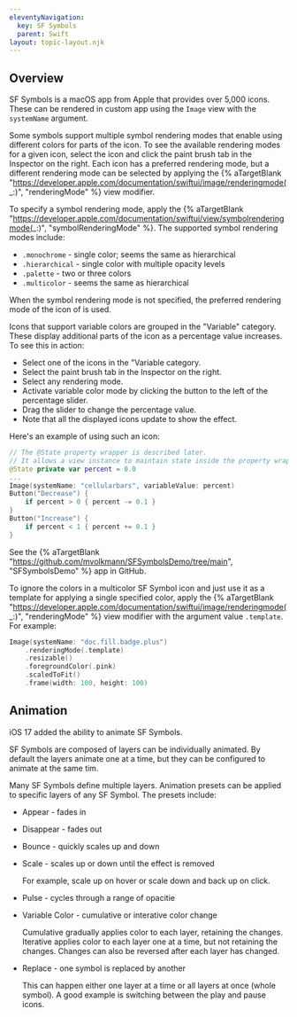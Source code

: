 ```yaml
---
eleventyNavigation:
  key: SF Symbols
  parent: Swift
layout: topic-layout.njk
---
```


## Overview

SF Symbols is a macOS app from Apple that provides over 5,000 icons.
These can be rendered in custom app using the `Image` view
with the `systemName` argument.

Some symbols support multiple symbol rendering modes
that enable using different colors for parts of the icon.
To see the available rendering modes for a given icon,
select the icon and click the paint brush tab in the Inspector on the right.
Each icon has a preferred rendering mode,
but a different rendering mode can be selected by applying the {% aTargetBlank
"https://developer.apple.com/documentation/swiftui/image/renderingmode(_:)",
"renderingMode" %} view modifier.

To specify a symbol rendering mode, apply the {% aTargetBlank
"https://developer.apple.com/documentation/swiftui/view/symbolrenderingmode(_:)",
"symbolRenderingMode" %}. The supported symbol rendering modes include:

- `.monochrome` - single color; seems the same as hierarchical
- `.hierarchical` - single color with multiple opacity levels
- `.palette` - two or three colors
- `.multicolor` - seems the same as hierarchical

When the symbol rendering mode is not specified,
the preferred rendering mode of the icon of is used.

Icons that support variable colors are grouped in the "Variable" category.
These display additional parts of the icon as a percentage value increases.
To see this in action:

- Select one of the icons in the "Variable category.
- Select the paint brush tab in the Inspector on the right.
- Select any rendering mode.
- Activate variable color mode by clicking the
  button to the left of the percentage slider.
- Drag the slider to change the percentage value.
- Note that all the displayed icons update to show the effect.

Here's an example of using such an icon:

```swift
// The @State property wrapper is described later.
// It allows a view instance to maintain state inside the property wrapper.
@State private var percent = 0.0
...
Image(systemName: "cellularbars", variableValue: percent)
Button("Decrease") {
    if percent > 0 { percent -= 0.1 }
}
Button("Increase") {
    if percent < 1 { percent += 0.1 }
}
```

See the {% aTargetBlank
"https://github.com/mvolkmann/SFSymbolsDemo/tree/main", "SFSymbolsDemo" %}
app in GitHub.

To ignore the colors in a multicolor SF Symbol icon
and just use it as a template for applying a single specified color,
apply the {% aTargetBlank
"https://developer.apple.com/documentation/swiftui/image/renderingmode(_:)",
"renderingMode" %} view modifier with the argument value `.template`.
For example:

```swift
Image(systemName: "doc.fill.badge.plus")
    .renderingMode(.template)
    .resizable()
    .foregroundColor(.pink)
    .scaledToFit()
    .frame(width: 100, height: 100)
```

## Animation

iOS 17 added the ability to animate SF Symbols.

SF Symbols are composed of layers can be individually animated.
By default the layers animate one at a time,
but they can be configured to animate at the same tim.

Many SF Symbols define multiple layers.
Animation presets can be applied to specific layers of any SF Symbol.
The presets include:

- Appear - fades in

- Disappear - fades out

- Bounce - quickly scales up and down

- Scale - scales up or down until the effect is removed

  For example, scale up on hover or
  scale down and back up on click.

- Pulse - cycles through a range of opacitie

- Variable Color - cumulative or interative color change

  Cumulative gradually applies color to each layer, retaining the changes.
  Iterative applies color to each layer one at a time,
  but not retaining the changes.
  Changes can also be reversed after each layer has changed.

- Replace - one symbol is replaced by another

  This can happen either one layer at a time
  or all layers at once (whole symbol).
  A good example is switching between the play and pause icons.
